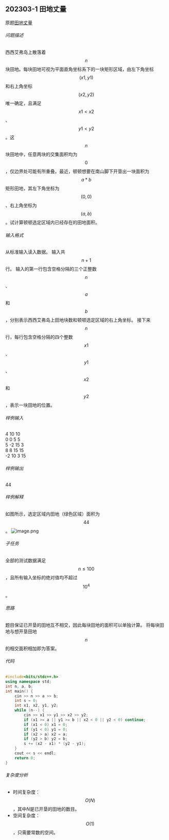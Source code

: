 ## 202303-1 田地丈量
原题[田地丈量](http://118.190.20.162/view.page?gpid=T165)
###### 问题描述
西西艾弗岛上散落着$$n$$块田地。每块田地可视为平面直角坐标系下的一块矩形区域，由左下角坐标$$(x1, y1)$$和右上角坐标$$(x2, y2)$$唯一确定，且满足$$x1 < x2$$、$$y1 < y2$$。这$$n$$块田地中，任意两块的交集面积均为$$0$$，仅边界处可能有所重叠。最近，顿顿想要在南山脚下开垦出一块面积为$$a * b$$矩形田地，其左下角坐标为$$(0, 0)$$、右上角坐标为$$(a,b)$$。试计算顿顿选定区域内已经存在的田地面积。
###### 输入格式
从标准输入读入数据。
输入共$$n+1$$行。
输入的第一行包含空格分隔的三个正整数 $$n$$、$$a$$ 和 $$b$$，分别表示西西艾弗岛上田地块数和顿顿选定区域的右上角坐标。
接下来$$n$$行，每行包含空格分隔的四个整数$$x1$$、$$y1$$、$$x2$$和$$y2$$，表示一块田地的位置。
###### 样例输入
4 10 10  
0 0 5 5  
5 -2 15 3  
8 8 15 15  
-2 10 3 15
###### 样例输出
44
###### 样例解释
如图所示，选定区域内田地（绿色区域）面积为$$44$$。
![image.png](https://cdn.nlark.com/yuque/0/2023/png/29271036/1694005936439-49a6012a-77bd-4814-80bd-7aed065fd9ac.png#clientId=ua669eb8b-1120-4&from=paste&height=394&id=u88603ebf&originHeight=492&originWidth=727&originalType=binary&ratio=1.25&rotation=0&showTitle=false&size=24144&status=done&style=none&taskId=ue5c40ef9-acff-4680-9eeb-c973bd2d229&title=&width=581.6)
###### 子任务
全部的测试数据满足$$n≤100$$，且所有输入坐标的绝对值均不超过$$10^4$$。
###### 思路
题目保证已开垦的田地互不相交，因此每块田地的面积可以单独计算。
将每块田地与想开垦田地$$n$$的相交面积相加即为答案。

###### 代码
```cpp
#include<bits/stdc++.h>
using namespace std;
int n, a, b;
int main() {
    cin >> n >> a >> b;
    int s = 0;
    int x1, x2, y1, y2;
    while (n--) {
        cin >> x1 >> y1 >> x2 >> y2;
        if (x1 >= a || y1 >= b || x2 < 0 || y2 < 0) continue;
        if (x1 < 0) x1 = 0;
        if (y1 < 0) y1 = 0;
        if (x2 > a) x2 = a;
        if (y2 > b) y2 = b;
        s += (x2 - x1) * (y2 - y1);
    }
    cout << s << endl;
    return 0;
}
```

###### 复杂度分析

- 时间复杂度：$$O(N)$$，其中$N$是已开垦的田地的数目。
- 空间复杂度：$$O(1)$$，只需要常数的空间。